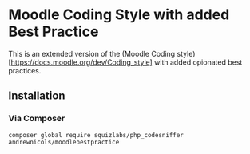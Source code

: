 Moodle Coding Style with added Best Practice
============================================

This is an extended version of the (Moodle Coding style)[https://docs.moodle.org/dev/Coding_style] with added opionated best practices.

## Installation
### Via Composer

```
composer global require squizlabs/php_codesniffer andrewnicols/moodlebestpractice
```
